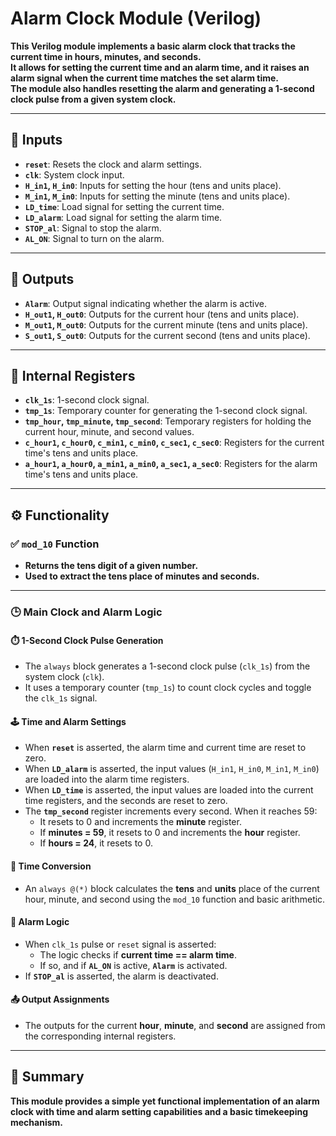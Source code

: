 # Alarm Clock Module (Verilog)

**This Verilog module implements a basic alarm clock that tracks the current time in hours, minutes, and seconds.**  
**It allows for setting the current time and an alarm time, and it raises an alarm signal when the current time matches the set alarm time.**  
**The module also handles resetting the alarm and generating a 1-second clock pulse from a given system clock.**

---

## 🔌 Inputs

- **`reset`**: Resets the clock and alarm settings.
- **`clk`**: System clock input.
- **`H_in1`, `H_in0`**: Inputs for setting the hour (tens and units place).
- **`M_in1`, `M_in0`**: Inputs for setting the minute (tens and units place).
- **`LD_time`**: Load signal for setting the current time.
- **`LD_alarm`**: Load signal for setting the alarm time.
- **`STOP_al`**: Signal to stop the alarm.
- **`AL_ON`**: Signal to turn on the alarm.

---

## 🔦 Outputs

- **`Alarm`**: Output signal indicating whether the alarm is active.
- **`H_out1`, `H_out0`**: Outputs for the current hour (tens and units place).
- **`M_out1`, `M_out0`**: Outputs for the current minute (tens and units place).
- **`S_out1`, `S_out0`**: Outputs for the current second (tens and units place).

---

## 🧠 Internal Registers

- **`clk_1s`**: 1-second clock signal.
- **`tmp_1s`**: Temporary counter for generating the 1-second clock signal.
- **`tmp_hour`, `tmp_minute`, `tmp_second`**: Temporary registers for holding the current hour, minute, and second values.
- **`c_hour1`, `c_hour0`, `c_min1`, `c_min0`, `c_sec1`, `c_sec0`**: Registers for the current time's tens and units place.
- **`a_hour1`, `a_hour0`, `a_min1`, `a_min0`, `a_sec1`, `a_sec0`**: Registers for the alarm time's tens and units place.

---

## ⚙️ Functionality

### ✅ `mod_10` Function

- **Returns the tens digit of a given number.**
- **Used to extract the tens place of minutes and seconds.**

---

### 🕒 Main Clock and Alarm Logic

#### ⏱️ 1-Second Clock Pulse Generation

- The `always` block generates a 1-second clock pulse (`clk_1s`) from the system clock (`clk`).
- It uses a temporary counter (`tmp_1s`) to count clock cycles and toggle the `clk_1s` signal.

#### 🕹️ Time and Alarm Settings

- When **`reset`** is asserted, the alarm time and current time are reset to zero.
- When **`LD_alarm`** is asserted, the input values (`H_in1`, `H_in0`, `M_in1`, `M_in0`) are loaded into the alarm time registers.
- When **`LD_time`** is asserted, the input values are loaded into the current time registers, and the seconds are reset to zero.
- The **`tmp_second`** register increments every second. When it reaches 59:
  - It resets to 0 and increments the **minute** register.
  - If **minutes = 59**, it resets to 0 and increments the **hour** register.
  - If **hours = 24**, it resets to 0.

#### 🔄 Time Conversion

- An `always @(*)` block calculates the **tens** and **units** place of the current hour, minute, and second using the `mod_10` function and basic arithmetic.

#### 🔔 Alarm Logic

- When `clk_1s` pulse or `reset` signal is asserted:
  - The logic checks if **current time == alarm time**.
  - If so, and if **`AL_ON`** is active, **`Alarm`** is activated.
- If **`STOP_al`** is asserted, the alarm is deactivated.

#### 📤 Output Assignments

- The outputs for the current **hour**, **minute**, and **second** are assigned from the corresponding internal registers.

---

## 📌 Summary

**This module provides a simple yet functional implementation of an alarm clock with time and alarm setting capabilities and a basic timekeeping mechanism.**
